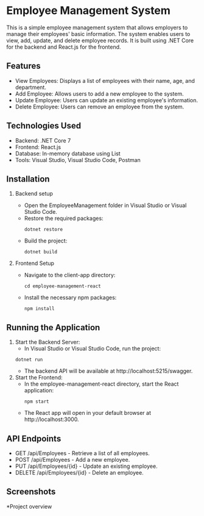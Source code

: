 # Employee Management System 
This is a simple employee management system that allows employers to manage their employees' basic information. The system enables users to view, add, update, and delete employee records. It is built using .NET Core for the backend and React.js for the frontend.
## Features
* View Employees: Displays a list of employees with their name, age, and department.
* Add Employee: Allows users to add a new employee to the system.
* Update Employee: Users can update an existing employee's information.
* Delete Employee: Users can remove an employee from the system.

## Technologies Used
* Backend: .NET Core 7
* Frontend: React.js
* Database: In-memory database using List<Employee>
* Tools: Visual Studio, Visual Studio Code, Postman
  
## Installation
1. Backend setup
   * Open the EmployeeManagement folder in Visual Studio or Visual Studio Code.
   * Restore the required packages:
     ```
     dotnet restore
     ```
   * Build the project:
     ```
     dotnet build
     ```

2. Frontend Setup
   * Navigate to the client-app directory:
     ```
     cd employee-management-react
     ```
   * Install the necessary npm packages:
     ```
     npm install
     ```
## Running the Application
1. Start the Backend Server:
   * In Visual Studio or Visual Studio Code, run the project:
   ```
   dotnet run
   ```
   * The backend API will be available at http://localhost:5215/swagger.
2. Start the Frontend:
   * In the employee-management-react directory, start the React application:
     ```
     npm start
     ```
   * The React app will open in your default browser at http://localhost:3000.
     
## API Endpoints
* GET /api/Employees - Retrieve a list of all employees.
* POST /api/Employees - Add a new employee.
* PUT /api/Employees/{id} - Update an existing employee.
* DELETE /api/Employees/{id} - Delete an employee.
  
## Screenshots
*Project overview

